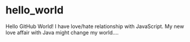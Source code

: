 # hello_world
Hello GitHub World!
I have love/hate relationship with JavaScript. My new love affair with Java might change my world....
